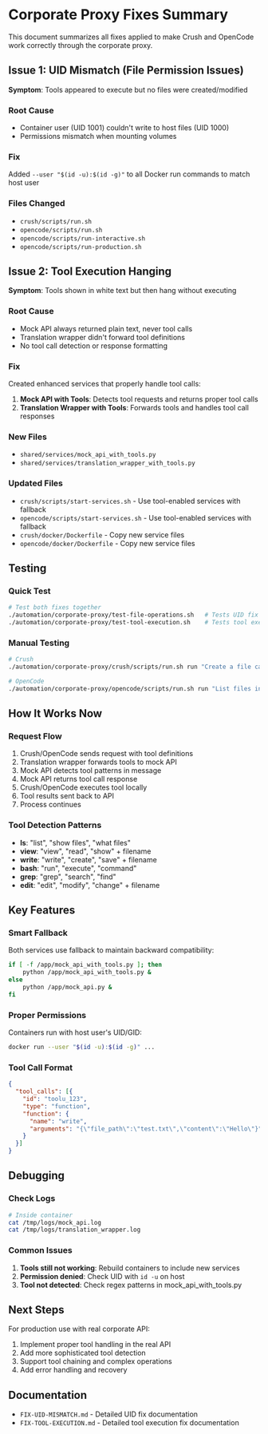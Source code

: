 # Corporate Proxy Fixes Summary

This document summarizes all fixes applied to make Crush and OpenCode work correctly through the corporate proxy.

## Issue 1: UID Mismatch (File Permission Issues)
**Symptom**: Tools appeared to execute but no files were created/modified

### Root Cause
- Container user (UID 1001) couldn't write to host files (UID 1000)
- Permissions mismatch when mounting volumes

### Fix
Added `--user "$(id -u):$(id -g)"` to all Docker run commands to match host user

### Files Changed
- `crush/scripts/run.sh`
- `opencode/scripts/run.sh`
- `opencode/scripts/run-interactive.sh`
- `opencode/scripts/run-production.sh`

## Issue 2: Tool Execution Hanging
**Symptom**: Tools shown in white text but then hang without executing

### Root Cause
- Mock API always returned plain text, never tool calls
- Translation wrapper didn't forward tool definitions
- No tool call detection or response formatting

### Fix
Created enhanced services that properly handle tool calls:
1. **Mock API with Tools**: Detects tool requests and returns proper tool calls
2. **Translation Wrapper with Tools**: Forwards tools and handles tool call responses

### New Files
- `shared/services/mock_api_with_tools.py`
- `shared/services/translation_wrapper_with_tools.py`

### Updated Files
- `crush/scripts/start-services.sh` - Use tool-enabled services with fallback
- `opencode/scripts/start-services.sh` - Use tool-enabled services with fallback
- `crush/docker/Dockerfile` - Copy new service files
- `opencode/docker/Dockerfile` - Copy new service files

## Testing

### Quick Test
```bash
# Test both fixes together
./automation/corporate-proxy/test-file-operations.sh   # Tests UID fix
./automation/corporate-proxy/test-tool-execution.sh    # Tests tool execution fix
```

### Manual Testing
```bash
# Crush
./automation/corporate-proxy/crush/scripts/run.sh run "Create a file called test.txt with content 'Hello World'"

# OpenCode
./automation/corporate-proxy/opencode/scripts/run.sh run "List files in current directory"
```

## How It Works Now

### Request Flow
1. Crush/OpenCode sends request with tool definitions
2. Translation wrapper forwards tools to mock API
3. Mock API detects tool patterns in message
4. Mock API returns tool call response
5. Crush/OpenCode executes tool locally
6. Tool results sent back to API
7. Process continues

### Tool Detection Patterns
- **ls**: "list", "show files", "what files"
- **view**: "view", "read", "show" + filename
- **write**: "write", "create", "save" + filename
- **bash**: "run", "execute", "command"
- **grep**: "grep", "search", "find"
- **edit**: "edit", "modify", "change" + filename

## Key Features

### Smart Fallback
Both services use fallback to maintain backward compatibility:
```bash
if [ -f /app/mock_api_with_tools.py ]; then
    python /app/mock_api_with_tools.py &
else
    python /app/mock_api.py &
fi
```

### Proper Permissions
Containers run with host user's UID/GID:
```bash
docker run --user "$(id -u):$(id -g)" ...
```

### Tool Call Format
```json
{
  "tool_calls": [{
    "id": "toolu_123",
    "type": "function",
    "function": {
      "name": "write",
      "arguments": "{\"file_path\":\"test.txt\",\"content\":\"Hello\"}"
    }
  }]
}
```

## Debugging

### Check Logs
```bash
# Inside container
cat /tmp/logs/mock_api.log
cat /tmp/logs/translation_wrapper.log
```

### Common Issues
1. **Tools still not working**: Rebuild containers to include new services
2. **Permission denied**: Check UID with `id -u` on host
3. **Tool not detected**: Check regex patterns in mock_api_with_tools.py

## Next Steps

For production use with real corporate API:
1. Implement proper tool handling in the real API
2. Add more sophisticated tool detection
3. Support tool chaining and complex operations
4. Add error handling and recovery

## Documentation
- `FIX-UID-MISMATCH.md` - Detailed UID fix documentation
- `FIX-TOOL-EXECUTION.md` - Detailed tool execution fix documentation
